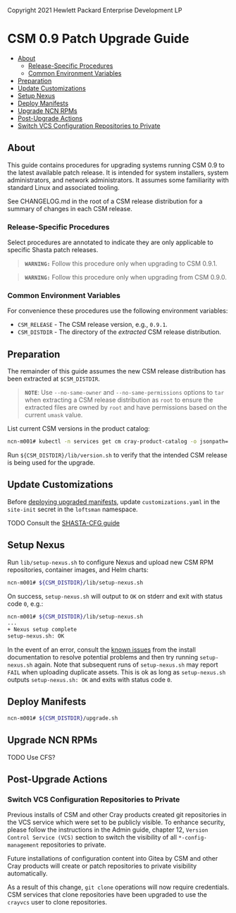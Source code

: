 Copyright 2021 Hewlett Packard Enterprise Development LP


# CSM 0.9 Patch Upgrade Guide

- [About](#about)
  - [Release-Specific Procedures](#release-specific-procedures)
  - [Common Environment Variables](#common-environment-variables)
- [Preparation](#preparation)
- [Update Customizations](#update-customizations)
- [Setup Nexus](#setup-nexus)
- [Deploy Manifests](#deploy-manifests)
- [Upgrade NCN RPMs](#upgrade-ncn-rpms)
- [Post-Upgrade Actions](#post-upgrade-actions)
- [Switch VCS Configuration Repositories to Private](#switch-vcs-configuration-repositories-to-private)


<a name="about"></a>
## About

This guide contains procedures for upgrading systems running CSM 0.9 to the
latest available patch release. It is intended for system installers, system
administrators, and network administrators. It assumes some familiarity with
standard Linux and associated tooling.

See CHANGELOG.md in the root of a CSM release distribution for a summary of
changes in each CSM release.


<a name="release-specific-procedures"></a>
### Release-Specific Procedures

Select procedures are annotated to indicate they are only applicable to
specific Shasta patch releases.

> **`WARNING:`** Follow this procedure only when upgrading to CSM 0.9.1.

> **`WARNING:`** Follow this procedure only when upgrading from CSM 0.9.0.


<a name="common-environment-variables"></a>
### Common Environment Variables

For convenience these procedures use the following environment variables:

- `CSM_RELEASE` - The CSM release version, e.g., `0.9.1`.
- `CSM_DISTDIR` - The directory of the _extracted_ CSM release distribution.


<a name="preparation"></a>
## Preparation

The remainder of this guide assumes the new CSM release distribution has been
extracted at `$CSM_DISTDIR`.

> **`NOTE`**: Use `--no-same-owner` and `--no-same-permissions` options to
> `tar` when extracting a CSM release distribution as `root` to ensure the
> extracted files are owned by `root` and have permissions based on the current
> `umask` value.

List current CSM versions in the product catalog:

```bash
ncn-m001# kubectl -n services get cm cray-product-catalog -o jsonpath='{.data.csm}' | yq r -j - | jq -r 'keys[]' | sed '/-/!{s/$/_/}' | sort -V | sed 's/_$//'
```

Run `${CSM_DISTDIR}/lib/version.sh` to verify that the intended CSM release is
being used for the upgrade.


<a name="update-customizations"></a>
## Update Customizations

Before [deploying upgraded manifests](#deploy-manifests), update
`customizations.yaml` in the `site-init` secret in the `loftsman` namespace.

TODO Consult the [SHASTA-CFG guide](../../067-SHASTA-CFG.md)


<a name="setup-nexus"></a>
## Setup Nexus

Run `lib/setup-nexus.sh` to configure Nexus and upload new CSM RPM
repositories, container images, and Helm charts:

```bash
ncn-m001# ${CSM_DISTDIR}/lib/setup-nexus.sh
```

On success, `setup-nexus.sh` will output to `OK` on stderr and exit with status
code `0`, e.g.:

```bash
ncn-m001# ${CSM_DISTDIR}/lib/setup-nexus.sh
...
+ Nexus setup complete
setup-nexus.sh: OK
```

In the event of an error, consult the [known
issues](../../006-CSM-PLATFORM-INSTALL.md#known-issues) from the install
documentation to resolve potential problems and then try running
`setup-nexus.sh` again. Note that subsequent runs of `setup-nexus.sh` may
report `FAIL` when uploading duplicate assets. This is ok as long as
`setup-nexus.sh` outputs `setup-nexus.sh: OK` and exits with status code `0`.


<a name="deploy-manifests"></a>
## Deploy Manifests

```bash
ncn-m001# ${CSM_DISTDIR}/upgrade.sh
```


## Upgrade NCN RPMs

TODO Use CFS?


<a name="post-upgrade-actions"></a>
## Post-Upgrade Actions


<a name="switch-vcs-configuration-repositories-to-private"></a>
### Switch VCS Configuration Repositories to Private

Previous installs of CSM and other Cray products created git repositories in
the VCS service which were set to be publicly visible. To enhance security,
please follow the instructions in the Admin guide, chapter 12,
`Version Control Service (VCS)` section to switch the visibility of all
`*-config-management` repositories to private.

Future installations of configuration content into Gitea by CSM and other
Cray products will create or patch repositories to private visibility
automatically.

As a result of this change, `git clone` operations will now require
credentials. CSM services that clone repositories have been upgraded
to use the `crayvcs` user to clone repositories.

